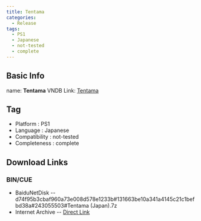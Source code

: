 ```yaml
---
title: Tentama
categories:
  - Release
tags:
  - PS1
  - Japanese
  - not-tested
  - complete
---
```

## Basic Info

name: **Tentama**
VNDB Link: [Tentama](https://vndb.org/r23807)

## Tag
 - Platform : PS1
 - Language : Japanese
 - Compatibility : not-tested
 - Completeness : complete

## Download Links
### BIN/CUE
 - BaiduNetDisk
 -- d74f95b3cbaf960a73e008d578e1233b#131663be10a341a4145c21c1befbd38a#243055503#Tentama (Japan).7z
 - Internet Archive
 -- [Direct Link](https://archive.org/download/sony_playstation_part5/Tentama%20%28Japan%29.zip)